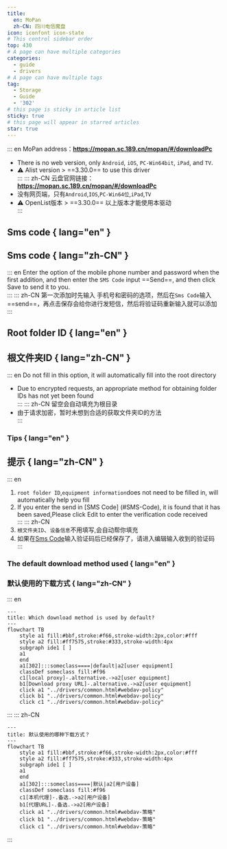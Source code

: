 ```yaml
---
title:
  en: MoPan
  zh-CN: 四川电信魔盘
icon: iconfont icon-state
# This control sidebar order
top: 430
# A page can have multiple categories
categories:
  - guide
  - drivers
# A page can have multiple tags
tag:
  - Storage
  - Guide
  - '302'
# this page is sticky in article list
sticky: true
# this page will appear in starred articles
star: true
---
```


::: en
MoPan address：**https://mopan.sc.189.cn/mopan/#/downloadPc**

- There is no web version, only `Android`, `iOS`, `PC-Win64bit`, `iPad`, and `TV`.
- :warning: Alist version > ==3.30.0== to use this driver
  <br/>
  :::
  ::: zh-CN
  云盘官网链接：**https://mopan.sc.189.cn/mopan/#/downloadPc**
- 没有网页端，只有`Android`,`IOS`,`PC-Win64位`,`iPad`,`TV`
- :warning: OpenList版本 > ==3.30.0== 以上版本才能使用本驱动
  <br/>
  :::

## **Sms code** { lang="en" }

## **Sms code** { lang="zh-CN" }

::: en
Enter the option of the mobile phone number and password when the first addition, and then enter the `SMS Code` input ==Send==, and then click Save to send it to you.
<br/>
:::
::: zh-CN
第一次添加时先输入 手机号和密码的选项，然后在`Sms Code`输入 ==send==，再点击保存会给你进行发短信，然后将验证码重新输入就可以添加
<br/>
:::

## **Root folder ID** { lang="en" }

## **根文件夹ID** { lang="zh-CN" }

::: en
Do not fill in this option, it will automatically fill into the root directory

- Due to encrypted requests, an appropriate method for obtaining folder IDs has not yet been found
  <br/>
  :::
  ::: zh-CN
  留空会自动填充为根目录
- 由于请求加密，暂时未想到合适的获取文件夹ID的方法
  <br/>
  :::

### **Tips** { lang="en" }

## **提示** { lang="zh-CN" }

::: en

1. `root folder ID`,`equipment information`does not need to be filled in, will automatically help you fill
2. If you enter the send in [SMS Code] (#SMS-Code), it is found that it has been saved,Please click Edit to enter the verification code received
   <br/>
   :::
   ::: zh-CN
3. `根文件夹ID`、`设备信息`不用填写,会自动帮你填充
4. 如果在[Sms Code](#sms-code)输入验证码后已经保存了，请进入编辑输入收到的验证码
   <br/>
   :::

### **The default download method used** { lang="en" }

### **默认使用的下载方式** { lang="zh-CN" }

::: en

```mermaid
---
title: Which download method is used by default?
---
flowchart TB
    style a1 fill:#bbf,stroke:#f66,stroke-width:2px,color:#fff
    style a2 fill:#ff7575,stroke:#333,stroke-width:4px
    subgraph ide1 [ ]
    a1
    end
    a1[302]:::someclass====|default|a2[user equipment]
    classDef someclass fill:#f96
    c1[local proxy]-.alternative.->a2[user equipment]
    b1[Download proxy URL]-.alternative.->a2[user equipment]
    click a1 "../drivers/common.html#webdav-policy"
    click b1 "../drivers/common.html#webdav-policy"
    click c1 "../drivers/common.html#webdav-policy"
```

:::
::: zh-CN

```mermaid
---
title: 默认使用的哪种下载方式？
---
flowchart TB
    style a1 fill:#bbf,stroke:#f66,stroke-width:2px,color:#fff
    style a2 fill:#ff7575,stroke:#333,stroke-width:4px
    subgraph ide1 [ ]
    a1
    end
    a1[302]:::someclass====|默认|a2[用户设备]
    classDef someclass fill:#f96
    c1[本机代理]-.备选.->a2[用户设备]
    b1[代理URL]-.备选.->a2[用户设备]
    click a1 "../drivers/common.html#webdav-策略"
    click b1 "../drivers/common.html#webdav-策略"
    click c1 "../drivers/common.html#webdav-策略"
```

:::
